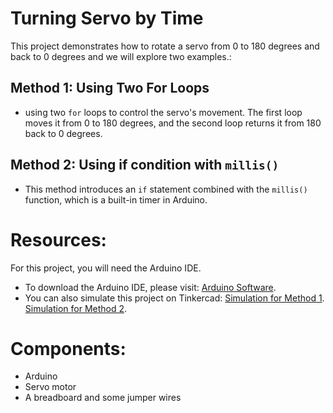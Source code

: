 # Turning Servo by Time

This project demonstrates how to rotate a servo from 0 to 180 degrees and back to 0 degrees and we will explore two examples.:

## Method 1: Using Two For Loops
- using two `for` loops to control the servo's movement. The first loop moves it from 0 to 180 degrees, and the second loop returns it from 180 back to 0 degrees.

## Method 2: Using if condition with `millis()`
- This method introduces an `if` statement combined with the `millis()` function, which is a built-in timer in Arduino.

# Resources:
For this project, you will need the Arduino IDE.
- To download the Arduino IDE, please visit: [Arduino Software](https://www.arduino.cc/en/software).
- You can also simulate this project on Tinkercad: [Simulation for Method 1](https://www.tinkercad.com/things/4EsiiTXe5un?sharecode=e2djGcr7WqUNm_jg6lTHo87L7Q5HARqpasPvCz9rZAI). [Simulation for Method 2](https://www.tinkercad.com/things/jzyJJOMMabm?sharecode=hQP9Dwr4jYykOzcM4SrxauqHNyAqdHuSzASViJAAkcw).

# Components:
- Arduino
- Servo motor
- A breadboard and some jumper wires


